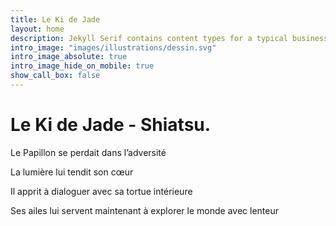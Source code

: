```yaml
---
title: Le Ki de Jade
layout: home
description: Jekyll Serif contains content types for a typical business website. The theme is fully responsive, blazing fast and artfully illustrated.
intro_image: "images/illustrations/dessin.svg"
intro_image_absolute: true
intro_image_hide_on_mobile: true
show_call_box: false
---
```


# Le Ki de Jade - Shiatsu.

Le Papillon se perdait dans l’adversité

La lumière lui tendit son cœur

Il apprit à dialoguer avec sa tortue intérieure

Ses ailes lui servent maintenant à explorer le monde avec lenteur